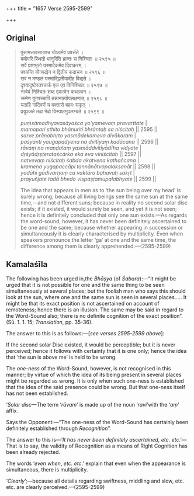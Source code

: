 +++
title = "1657 Verse 2595-2599"

+++
## Original 
>
> पुंसामध्यवसायश्च योऽयमेवं प्रवर्त्तते ।  
> ममोपरि स्थितो भानुरिति भ्रान्तः स निश्चितः ॥ २५९५ ॥  
> सर्वे प्राणभृतो यस्मादेकमेव दिवाकरम् ।  
> पश्यन्ति यौगपद्येन न द्वितीयं कदाचन ॥ २५९६ ॥  
> रावं न मण्डलं यस्माद्द्वितीयादीह विद्यते ।  
> दृश्यादृष्टेरतश्चार्क एक एव विनिश्चितः ॥ २५९७ ॥  
> नत्वेवं निश्चितः शब्द एकत्वेन कथञ्चन ।  
> क्रमेण युगपच्चापि तन्नानात्वोपलक्षणात् ॥ २५९८ ॥  
> यदाहि गादिवर्णं च वक्तारो बहवः सकृत् ।  
> प्रयुञ्जते तदा भेदो विस्पष्टमुपलभ्यते ॥ २५९९ ॥ 
>
> *puṃsāmadhyavasāyaśca yo'yamevaṃ pravarttate* \|  
> *mamopari sthito bhānuriti bhrāntaḥ sa niścitaḥ* \|\| 2595 \|\|  
> *sarve prāṇabhṛto yasmādekameva divākaram* \|  
> *paśyanti yaugapadyena na dvitīyaṃ kadācana* \|\| 2596 \|\|  
> *rāvaṃ na maṇḍalaṃ yasmāddvitīyādīha vidyate* \|  
> *dṛśyādṛṣṭerataścārka eka eva viniścitaḥ* \|\| 2597 \|\|  
> *natvevaṃ niścitaḥ śabda ekatvena kathañcana* \|  
> *krameṇa yugapaccāpi tannānātvopalakṣaṇāt* \|\| 2598 \|\|  
> *yadāhi gādivarṇaṃ ca vaktāro bahavaḥ sakṛt* \|  
> *prayuñjate tadā bhedo vispaṣṭamupalabhyate* \|\| 2599 \|\| 
>
> The idea that appears in men as to ‘the sun being over my head’ is surely wrong; because all living beings see the same sun at the same time,—and not different suns; because in reality no second solar disc exists; if it existed, it would surely be seen, and yet it is not seen; hence it is definitely concluded that only one sun exists.—As regards the word-sound, however, it has never been definitely ascertained to be one and the same; because whether appearing in succession or simultaneously it is clearly characterised by multiplicity. Even when speakers pronounce the letter ‘ga’ at one and the same time, the difference among them is clearly apprehended.—(2595-2599)



## Kamalaśīla

The following has been urged in,the *Bhāṣya* (of *Śabara*):—“It might be urged that it is not possible for one and the same thing to be seen simultaneously at several places; but the foolish man who says this should look at the sun, where one and the same sun is seen in several places..... It might be that its exact position is not ascertained on account of remoteness; hence there is an illusion. The same may be said in regard to the Word-Sound also; there is no definite cognition of the exact position”. (Sū. 1. 1. 15; *Translation*, pp. 35-36).

The answer to this is as follows:—[*see verses 2595-2599 above*]:

If the second solar Disc existed, it would be perceptible; but it is never perceived; hence it follows with certainty that it is one only; hence the idea that ‘the sun is above me’ is held to be wrong.

The *one-ness* of the Word-Sound, however, is not recognised in this manner; by virtue of which the idea of its being present in several places might be regarded as wrong. It is only when such one-ness is established that the idea of the said presence could be wrong. But that one-ness itself has not been established.

‘*Solar disc*—The term ‘*rāvam*’ is made up of the noun ‘*ravi*’with the ‘*aṃ*’ affix.

Says the Opponent:—“The one-ness of the Word-Sound has certainly been definitely established through *Recognition*”.

The answer to this is—‘*It has never been definitely ascertained, etc. etc*.’—That is to say, the validity of Recognition as a means of Right Cognition has been already rejected.

The words ‘*even when*, *etc*. *etc*.’ explain that even when the appearance is simultaneous, there is multiplicity.

‘*Clearly*’;—because all details regarding swiftness, middling and slow, etc. etc. are clearly perceived.—(2595-2599)


